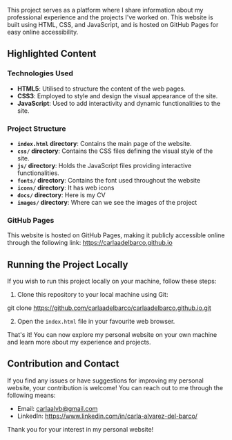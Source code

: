 This project serves as a platform where I share information about my professional experience and the projects I've worked on. 
This website is built using HTML, CSS, and JavaScript, and is hosted on GitHub Pages for easy online accessibility.

## Highlighted Content

### Technologies Used
- **HTML5**: Utilised to structure the content of the web pages.
- **CSS3**: Employed to style and design the visual appearance of the site.
- **JavaScript**: Used to add interactivity and dynamic functionalities to the site.

### Project Structure

- **`index.html` directory**: Contains the main page of the website.
- **`css/` directory**: Contains the CSS files defining the visual style of the site.
- **`js/` directory**: Holds the JavaScript files providing interactive functionalities.
- **`fonts/` directory**: Contains the font used throughout the website
- **`icons/` directory**: It has web icons
- **`docs/` directory**: Here is my CV
- **`images/` directory**: Where can we see the images of the project


### GitHub Pages

This website is hosted on GitHub Pages, making it publicly accessible online through the following link: https://carlaadelbarco.github.io

## Running the Project Locally

If you wish to run this project locally on your machine, follow these steps:

1. Clone this repository to your local machine using Git:

git clone https://github.com/carlaadelbarco/carlaadelbarco.github.io.git


2. Open the `index.html` file in your favourite web browser.

That's it! You can now explore my personal website on your own machine and learn more about my experience and projects.

## Contribution and Contact

If you find any issues or have suggestions for improving my personal website, your contribution is welcome! You can reach out to me through the following means:

- Email: carlaalvb@gmail.com
- LinkedIn: https://www.linkedin.com/in/carla-alvarez-del-barco/

Thank you for your interest in my personal website! 
